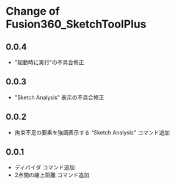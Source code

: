 # Change of Fusion360_SketchToolPlus

## 0.0.4
+ "起動時に実行"の不具合修正

## 0.0.3
+ "Sketch Analysis" 表示の不具合修正

## 0.0.2
+ 拘束不足の要素を強調表示する "Sketch Analysis" コマンド追加

## 0.0.1
+ ディバイダ コマンド追加
+ 2点間の線上距離 コマンド追加